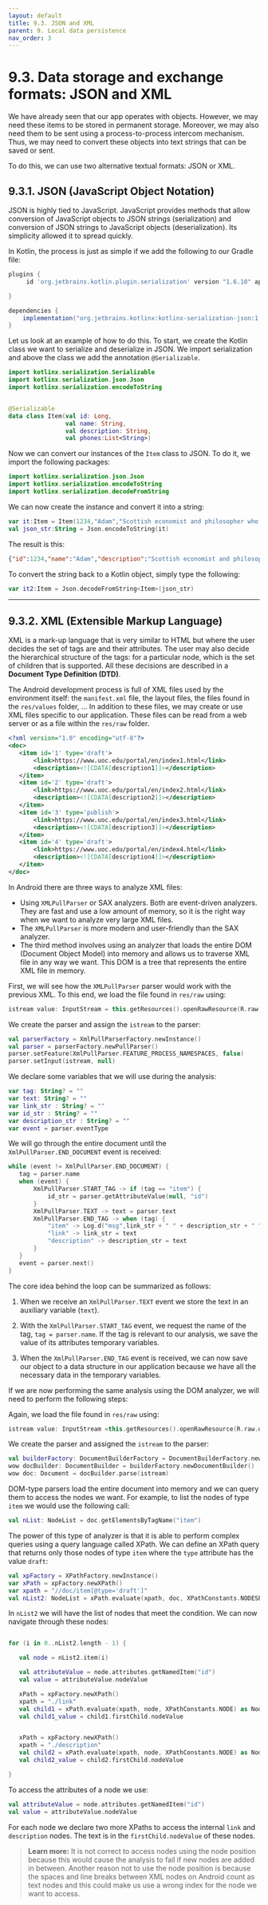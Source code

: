 ```yaml
---
layout: default
title: 9.3. JSON and XML
parent: 9. Local data persistence
nav_order: 3
---
```


# 9.3. Data storage and exchange formats: JSON and XML

We have already seen that our app operates with objects. However, we may need these items to be stored in permanent storage. Moreover, we may also need them to be sent using a process-to-process intercom mechanism. Thus, we may need to convert these objects into text strings that can be saved or sent.

To do this, we can use two alternative textual formats: JSON or XML.

## 9.3.1. JSON (JavaScript Object Notation)

JSON is highly tied to JavaScript. JavaScript provides methods that allow conversion of JavaScript objects to JSON strings (serialization) and conversion of JSON strings to JavaScript objects (deserialization). Its simplicity allowed it to spread quickly. 

In Kotlin, the process is just as simple if we add the following to our Gradle file:

```gradle
plugins {
     id 'org.jetbrains.kotlin.plugin.serialization' version "1.6.10" apply false

}

dependencies {
    implementation("org.jetbrains.kotlinx:kotlinx-serialization-json:1.3.2")
}
```


Let us look at an example of how to do this. To start, we create the Kotlin class we want to serialize and deserialize in JSON. We import serialization and above the class we add the annotation `@Serializable`.

```kotlin
import kotlinx.serialization.Serializable
import kotlinx.serialization.json.Json
import kotlinx.serialization.encodeToString


@Serializable
data class Item(val id: Long,
                val name: String,
                val description: String,
                val phones:List<String>)

```

Now we can convert our instances of the `Item` class to JSON. To do it, we import the following packages:

```kotlin
import kotlinx.serialization.json.Json
import kotlinx.serialization.encodeToString
import kotlinx.serialization.decodeFromString
```

We can now create the instance and convert it into a string:

```kotlin
var it:Item = Item(1234,"Adam","Scottish economist and philosopher who was a pioneer of political economy",listOf("999999999","55555545","4343242342"))
val json_str:String = Json.encodeToString(it)
```

The result is this:

```json
{"id":1234,"name":"Adam","description":"Scottish economist and philosopher who was a pioneer of political economy","phones":["999999999","55555545","4343242342"]}
```

To convert the string back to a Kotlin object, simply type the following:

```kotlin
var it2:Item = Json.decodeFromString<Item>(json_str)
```

---

## 9.3.2. XML (Extensible Markup Language)

XML is a mark-up language that is very similar to HTML but where the user decides the set of tags are and their attributes. The user may also decide the hierarchical structure of the tags: for a particular node, which is the set of children that is supported. All these decisions are described in a **Document Type Definition (DTD)**.


The Android development process is full of XML files used by the environment itself: the `manifest.xml` file, the layout files, the files found in the `res/values` folder, ... In addition to these files, we may create or use XML files specific to our application. These files can be read from a web server or as a file within the `res/raw` folder.

```xml
<?xml version="1.0" encoding="utf-8"?>
<doc>
   <item id='1' type='draft'>
       <link>https://www.uoc.edu/portal/en/index1.html</link>
       <description><![CDATA[description1]]></description>
   </item>
   <item id='2' type='draft'>
       <link>https://www.uoc.edu/portal/en/index2.html</link>
       <description><![CDATA[description2]]></description>
   </item>
   <item id='3' type='publish'>
       <link>https://www.uoc.edu/portal/en/index3.html</link>
       <description><![CDATA[description3]]></description>
   </item>
   <item id='4' type='draft'>
       <link>https://www.uoc.edu/portal/en/index4.html</link>
       <description><![CDATA[description4]]></description>
   </item>
</doc>
```

In Android there are three ways to analyze XML files:
- Using `XMLPullParser` or SAX analyzers. Both are event-driven analyzers. They are fast and use a low amount of memory, so it is the right way when we want to analyze very large XML files. 
- The `XMLPullParser` is more modern and user-friendly than the SAX analyzer. 
- The third method involves using an analyzer that loads the entire DOM (Document Object Model) into memory and allows us to traverse XML file in any way we want. This DOM is a tree that represents the entire XML file in memory.

First, we will see how the `XMLPullParser` parser would work with the previous XML.
To this end, we load the file found in `res/raw`  using:

```kotlin
istream value: InputStream = this.getResources().openRawResource(R.raw.document)
```
We create the parser and assign the `istream` to the parser:

```kotlin
val parserFactory = XmlPullParserFactory.newInstance()
val parser = parserFactory.newPullParser()
parser.setFeature(XmlPullParser.FEATURE_PROCESS_NAMESPACES, false)
parser.setInput(istream, null)
```

We declare some variables that we will use during the analysis:

```kotlin
var tag: String? = ""
var text: String? = ""
var link_str : String? = ""
var id_str : String? = ""
var description_str : String? = ""
var event = parser.eventType
```

We will go through the entire document until the `XmlPullParser.END_DOCUMENT` event is received:

```kotlin
while (event != XmlPullParser.END_DOCUMENT) {
   tag = parser.name
   when (event) {
       XmlPullParser.START_TAG -> if (tag == "item") {
           id_str = parser.getAttributeValue(null, "id")
       }
       XmlPullParser.TEXT -> text = parser.text
       XmlPullParser.END_TAG -> when (tag) {
           "item" -> Log.d("msg",link_str + " " + description_str + " "+ id_str)
           "link" -> link_str = text
           "description" -> description_str = text
       }
   }
   event = parser.next()
}
```


The core idea behind the loop can be summarized as follows:

1. When we receive an `XmlPullParser.TEXT` event we store the text in an auxiliary variable (`text`).

2. With the `XmlPullParser.START_TAG` event, we request the name of the tag, `tag = parser.name`. If the tag is relevant to our analysis, we save the value of its attributes  temporary variables. 

3. When the `XmlPullParser.END_TAG` event is received, we can now save our object to a data structure in our application because we have all the necessary data in the temporary variables. 

If we are now performing the same analysis using the DOM analyzer, we will need to perform the following steps:

Again, we load the file found in `res/raw` using:

```kotlin
istream value: InputStream =this.getResources().openRawResource(R.raw.document)
```

We create the parser and assigned the `istream` to the parser:

```kotlin
val builderFactory: DocumentBuilderFactory = DocumentBuilderFactory.newInstance()
wow docBuilder: DocumentBuilder = builderFactory.newDocumentBuilder()
wow doc: Document = docBuilder.parse(istream)
```

DOM-type parsers load the entire document into memory and we can query them to access the nodes we want. For example, to list the nodes of type `item` we would use the following call:

```kotlin
val nList: NodeList = doc.getElementsByTagName("item")
```

The power of this type of analyzer is that it is able to perform complex queries using a query language called XPath.
We can define an XPath query that returns only those nodes of type `item` where the `type` attribute has the value `draft`:

```kotlin
val xpFactory = XPathFactory.newInstance()
var xPath = xpFactory.newXPath()
var xpath = "//doc/item[@type='draft']"
val nList2: NodeList = xPath.evaluate(xpath, doc, XPathConstants.NODESET) as NodeList
```

In `nList2` we will have the list of nodes that meet the condition. We can now navigate through these nodes:

```kotlin

for (i in 0..nList2.length - 1) {

   val node = nList2.item(i)

   val attributeValue = node.attributes.getNamedItem("id")
   val value = attributeValue.nodeValue

   xPath = xpFactory.newXPath()
   xpath = "./link"
   val child1 = xPath.evaluate(xpath, node, XPathConstants.NODE) as Node
   val child1_value = child1.firstChild.nodeValue


   xPath = xpFactory.newXPath()
   xpath = "./description"
   val child2 = xPath.evaluate(xpath, node, XPathConstants.NODE) as Node
   val child2_value = child2.firstChild.nodeValue

}
```

To access the attributes of a node we use:

```kotlin
val attributeValue = node.attributes.getNamedItem("id")
val value = attributeValue.nodeValue
```

For each node we declare two more XPaths to access the internal `link` and `description` nodes. The text is in the `firstChild.nodeValue` of these nodes.

> **Learn more:**
> It is not correct to access nodes using the node position because this would cause the analysis to fail if new nodes are added in between. Another reason not to use the node position is because the spaces and line breaks between XML nodes on Android count as text nodes and this could make us use a wrong index for the node we want to access.








